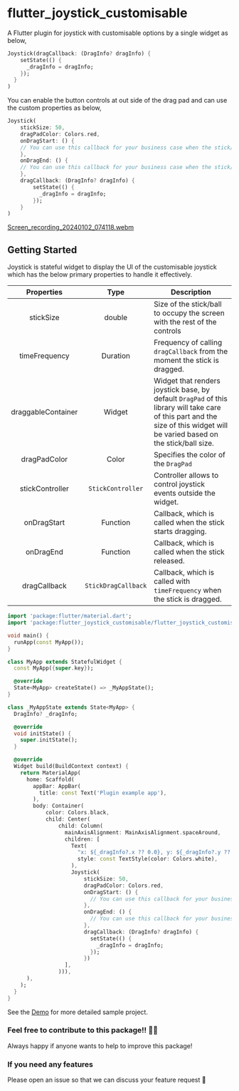 # flutter_joystick_customisable

A Flutter plugin for joystick with customisable options by a single widget as below,
```dart
Joystick(dragCallback: (DragInfo? dragInfo) {
    setState(() {
      _dragInfo = dragInfo;
    });
  }
)
```

You can enable the button controls at out side of the drag pad and can use the custom properties as below,

```dart
Joystick(
    stickSize: 50,
    dragPadColor: Colors.red,
    onDragStart: () {
    // You can use this callback for your business case when the stick/ball start dragging
    },
    onDragEnd: () {
    // You can use this callback for your business case when the stick/ball stop dragging
    },
    dragCallback: (DragInfo? dragInfo) {
        setState(() {
          _dragInfo = dragInfo;
        });
    }
)
```

[Screen_recording_20240102_074118.webm](https://github.com/trdevendran/flutter_joystick_customisable/assets/12223179/d5c4f007-63cf-430b-826c-74e214527eb2)

## Getting Started

Joystick is stateful widget to display the UI of the customisable joystick which has the below primary properties to handle it effectively.

|     Properties     |        Type         | Description                                                                                                                                                                  |
|:------------------:|:-------------------:|------------------------------------------------------------------------------------------------------------------------------------------------------------------------------|
|     stickSize      |       double        | Size of the stick/ball to occupy the screen with the rest of the controls                                                                                                    |
|   timeFrequency    |      Duration       | Frequency of calling `dragCallback` from the moment the stick is dragged.                                                                                                    |
| draggableContainer |       Widget        | Widget that renders joystick base, by default `DragPad` of this library will take care of this part and the size of this widget will be varied based on the stick/ball size. |
|    dragPadColor    |        Color        | Specifies the color of the `DragPad`                                                                                                                                         |
|  stickController   |  `StickController`  | Controller allows to control joystick events outside the widget.                                                                                                             |
|    onDragStart     |      Function       | Callback, which is called when the stick starts dragging.                                                                                                                    |
|     onDragEnd      |      Function       | Callback, which is called when the stick released.                                                                                                                           |
|    dragCallback    | `StickDragCallback` | Callback, which is called with `timeFrequency` when the stick is dragged.                                                                                                    |

```dart
import 'package:flutter/material.dart';
import 'package:flutter_joystick_customisable/flutter_joystick_customisable.dart';

void main() {
  runApp(const MyApp());
}

class MyApp extends StatefulWidget {
  const MyApp({super.key});

  @override
  State<MyApp> createState() => _MyAppState();
}

class _MyAppState extends State<MyApp> {
  DragInfo? _dragInfo;

  @override
  void initState() {
    super.initState();
  }

  @override
  Widget build(BuildContext context) {
    return MaterialApp(
      home: Scaffold(
        appBar: AppBar(
          title: const Text('Plugin example app'),
        ),
        body: Container(
            color: Colors.black,
            child: Center(
                child: Column(
                  mainAxisAlignment: MainAxisAlignment.spaceAround,
                  children: [
                    Text(
                      "x: ${_dragInfo?.x ?? 0.0}, y: ${_dragInfo?.y ?? 0.0}",
                      style: const TextStyle(color: Colors.white),
                    ),
                    Joystick(
                        stickSize: 50,
                        dragPadColor: Colors.red,
                        onDragStart: () {
                          // You can use this callback for your business case when the stick/ball start dragging
                        },
                        onDragEnd: () {
                          // You can use this callback for your business case when the stick/ball stop dragging
                        },
                        dragCallback: (DragInfo? dragInfo) {
                          setState(() {
                            _dragInfo = dragInfo;
                          });
                        })
                  ],
                ))),
      ),
    );
  }
}
```

See the [Demo](https://github.com/trdevendran/flutter_joystick_customisable/blob/master/example/lib/main.dart) for more detailed sample project.

### Feel free to contribute to this package!! 🙇‍♂️
Always happy if anyone wants to help to improve this package!

### If you need any features
Please open an issue so that we can discuss your feature request 🙏
